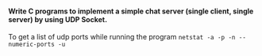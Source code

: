 #### Write C programs to implement a simple chat server (single client, single server) by using UDP Socket.

To get a list of udp ports while running the program
`netstat -a -p -n --numeric-ports -u`
